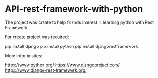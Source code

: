 # API-rest-framework-with-python

The project was create to help friends interest in learning python with Rest Framework.

For create project  was required:

pip install django
pip install python
pip install djangorestframework

More infor in sites:

https://www.python.org/
https://www.djangoproject.com/
https://www.django-rest-framework.org/
